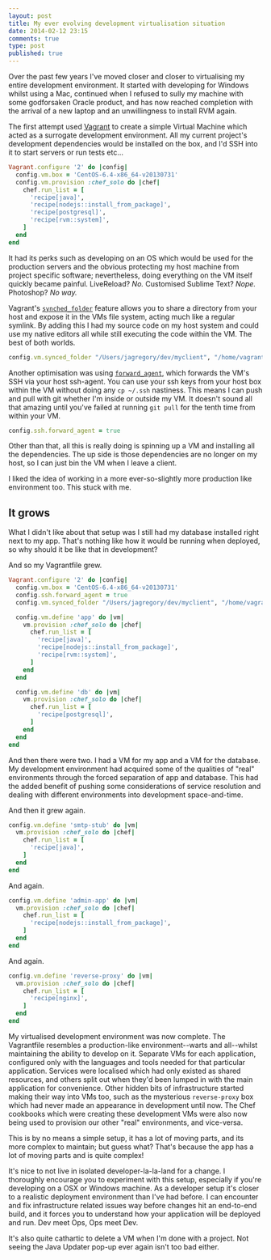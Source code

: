 ```yaml
---
layout: post
title: My ever evolving development virtualisation situation
date: 2014-02-12 23:15
comments: true
type: post
published: true
---
```


Over the past few years I've moved closer and closer to virtualising my entire development environment. It started with developing for Windows whilst using a Mac, continued when I refused to sully my machine with some godforsaken Oracle product, and has now reached completion with the arrival of a new laptop and an unwillingness to install RVM again.

<!-- more -->

The first attempt used [Vagrant](http://www.vagrantup.com/) to create a simple Virtual Machine which acted as a surrogate development environment. All my current project's development dependencies would be installed on the box, and I'd SSH into it to start servers or run tests etc...

```ruby
Vagrant.configure '2' do |config|
  config.vm.box = 'CentOS-6.4-x86_64-v20130731'
  config.vm.provision :chef_solo do |chef|
    chef.run_list = [
      'recipe[java]',
      'recipe[nodejs::install_from_package]',
      'recipe[postgresql]',
      'recipe[rvm::system]',
    ]
  end
end
```

It had its perks such as developing on an OS which would be used for the production servers and the obvious protecting my host machine from project specific software; nevertheless, doing everything on the VM itself quickly became painful. LiveReload? *No.* Customised Sublime Text? *Nope.* Photoshop? *No way.*

Vagrant's [`synched_folder`](http://docs.vagrantup.com/v2/synced-folders/basic_usage.html) feature allows you to share a directory from your host and expose it in the VMs file system, acting much like a regular symlink. By adding this I had my source code on my host system and could use my native editors all while still executing the code within the VM. The best of both worlds.

```ruby
config.vm.synced_folder "/Users/jagregory/dev/myclient", "/home/vagrant/workspace"
```

Another optimisation was using [`forward_agent`](http://docs.vagrantup.com/v2/vagrantfile/ssh_settings.html), which forwards the VM's SSH via your host ssh-agent. You can use your ssh keys from your host box within the VM without doing any `cp ~/.ssh` nastiness. This means I can push and pull with git whether I'm inside or outside my VM. It doesn't sound all that amazing until you've failed at running `git pull` for the tenth time from within your VM.

```ruby
config.ssh.forward_agent = true
```

Other than that, all this is really doing is spinning up a VM and installing all the dependencies. The up side is those dependencies are no longer on my host, so I can just bin the VM when I leave a client.

I liked the idea of working in a more ever-so-slightly more production like environment too. This stuck with me.

## It grows

What I didn't like about that setup was I still had my database installed right next to my app. That's nothing like how it would be running when deployed, so why should it be like that in development?

And so my Vagrantfile grew.

```ruby
Vagrant.configure '2' do |config|
  config.vm.box = 'CentOS-6.4-x86_64-v20130731'
  config.ssh.forward_agent = true
  config.vm.synced_folder "/Users/jagregory/dev/myclient", "/home/vagrant/workspace"

  config.vm.define 'app' do |vm|
    vm.provision :chef_solo do |chef|
      chef.run_list = [
        'recipe[java]',
        'recipe[nodejs::install_from_package]',
        'recipe[rvm::system]',
      ]
    end
  end

  config.vm.define 'db' do |vm|
    vm.provision :chef_solo do |chef|
      chef.run_list = [
        'recipe[postgresql]',
      ]
    end
  end
end
```

And then there were two. I had a VM for my app and a VM for the database. My development environment had acquired some of the qualities of "real" environments through the forced separation of app and database. This had the added benefit of pushing some considerations of service resolution and dealing with different environments into development space-and-time.

And then it grew again.

```ruby
config.vm.define 'smtp-stub' do |vm|
  vm.provision :chef_solo do |chef|
    chef.run_list = [
      'recipe[java]',
    ]
  end
end
```

And again.

```ruby
config.vm.define 'admin-app' do |vm|
  vm.provision :chef_solo do |chef|
    chef.run_list = [
      'recipe[nodejs::install_from_package]',
    ]
  end
end
```

And again.

```ruby
config.vm.define 'reverse-proxy' do |vm|
  vm.provision :chef_solo do |chef|
    chef.run_list = [
      'recipe[nginx]',
    ]
  end
end
```

My virtualised development environment was now complete. The Vagrantfile resembles a production-like environment--warts and all--whilst maintaining the ability to develop on it. Separate VMs for each application, configured only with the languages and tools needed for that particular application. Services were localised which had only existed as shared resources, and others split out when they'd been lumped in with the main application for convenience. Other hidden bits of infrastructure started making their way into VMs too, such as the mysterious `reverse-proxy` box which had never made an appearance in development until now. The Chef cookbooks which were creating these development VMs were also now being used to provision our other "real" environments, and vice-versa.

This is by no means a simple setup, it has a lot of moving parts, and its more complex to maintain; but guess what? That's because the app has a lot of moving parts and is quite complex!

It's nice to not live in isolated developer-la-la-land for a change. I thoroughly encourage you to experiment with this setup, especially if you're developing on a OSX or Windows machine. As a developer setup it's closer to a realistic deployment environment than I've had before. I can encounter and fix infrastructure related issues way before changes hit an end-to-end build, and it forces you to understand how your application will be deployed and run. Dev meet Ops, Ops meet Dev.

It's also quite cathartic to delete a VM when I'm done with a project. Not seeing the Java Updater pop-up ever again isn't too bad either.
